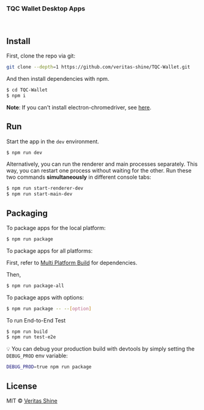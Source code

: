 ### TQC Wallet Desktop Apps

<br/>

## Install

First, clone the repo via git:

```bash
git clone --depth=1 https://github.com/veritas-shine/TQC-Wallet.git
```

And then install dependencies with npm.

```bash
$ cd TQC-Wallet
$ npm i
```
**Note**: If you can't install electron-chromedriver, see [here](https://github.com/electron/chromedriver).

## Run

Start the app in the `dev` environment. 

```bash
$ npm run dev
```

Alternatively, you can run the renderer and main processes separately. This way, you can restart one process without waiting for the other. Run these two commands **simultaneously** in different console tabs:

```bash
$ npm run start-renderer-dev
$ npm run start-main-dev
```

## Packaging

To package apps for the local platform:

```bash
$ npm run package
```

To package apps for all platforms:

First, refer to [Multi Platform Build](https://www.electron.build/multi-platform-build) for dependencies.

Then,
```bash
$ npm run package-all
```

To package apps with options:

```bash
$ npm run package -- --[option]
```

To run End-to-End Test

```bash
$ npm run build
$ npm run test-e2e
```

:bulb: You can debug your production build with devtools by simply setting the `DEBUG_PROD` env variable:
```bash
DEBUG_PROD=true npm run package
```

## License
MIT © [Veritas Shine](https://github.com/veritas-shine)

